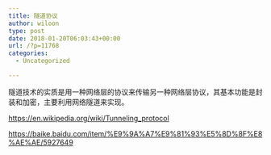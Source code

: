 ```yaml
---
title: 隧道协议
author: wiloon
type: post
date: 2018-01-20T06:03:43+00:00
url: /?p=11768
categories:
  - Uncategorized

---
```

隧道技术的实质是用一种网络层的协议来传输另一种网络层协议，其基本功能是封装和加密，主要利用网络隧道来实现。
  
https://en.wikipedia.org/wiki/Tunneling_protocol
  
https://baike.baidu.com/item/%E9%9A%A7%E9%81%93%E5%8D%8F%E8%AE%AE/5927649